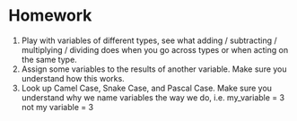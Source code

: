 # Homework

1. Play with variables of different types, see what adding / subtracting
/ multiplying / dividing does when you go across types or when acting
on the same type.
2. Assign some variables to the results of another variable. Make sure
you understand how this works.
3. Look up Camel Case, Snake Case, and Pascal Case. Make sure you
understand why we name variables the way we do, i.e. 
my_variable = 3
not
my variable = 3

